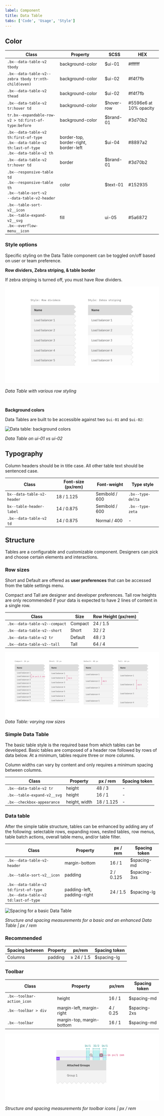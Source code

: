 ```yaml
---
label: Component
title: Data Table
tabs: ['Code', 'Usage', 'Style']
---
```


## Color

| Class                                                                                                                 | Property                              | SCSS       | HEX                    |
| --------------------------------------------------------------------------------------------------------------------- | ------------------------------------- | ---------- | ---------------------- |
| `.bx--data-table-v2 tbody`                                                                                            | background-color                      | $ui-01     | #ffffff                |
| `.bx--data-table-v2--zebra tbody tr:nth-child(even)`                                                                  | background-color                      | $ui-02     | #f4f7fb                |
| `.bx--data-table-v2 thead`                                                                                            | background-color                      | $ui-02     | #f4f7fb                |
| `.bx--data-table-v2 tr:hover td`                                                                                      | background-color                      | $hover-row | #5596e6 at 10% opacity |
| `tr.bx--expandable-row-v2 > td:first-of-type:before`                                                                  | background-color                      | $brand-01  | #3d70b2                |
| `.bx--data-table-v2 th:first-of-type` </br> `.bx--data-table-v2 th:last-of-type` </br> `.bx--data-table-v2 th`        | border-top, border-right, border-left | $ui-04     | #8897a2                |
| `.bx--data-table-v2 tr:hover td`                                                                                      | border                                | $brand-01  | #3d70b2                |
| `.bx--responsive-table td` </br> `.bx--responsive-table th` </br> `.bx--table-sort-v2` </br> `--data-table-v2-header` | color                                 | $text-01   | #152935                |
| `.bx--table-sort-v2__icon` </br> `.bx--table-expand-v2__svg` </br> `.bx--overflow-menu__icon`                         | fill                                  | ui-05      | #5a6872                |

### Style options

Specific styling on the Data Table component can be toggled on/off based on user or team preference.

**Row dividers, Zebra striping, & table border**

If zebra striping is turned off, you must have Row dividers.

![Data table: row styling](images/data-table-style-1.png)

_Data Table with various row styling_

<br/>

**Background colors**

Data Tables are built to be accessible against two `$ui-01` and `$ui-02`:

![Data table: background colors](images/data-table-style-2.png)

_Data Table on ui-01 vs ui-02_

## Typography

Column headers should be in title case. All other table text should be sentenced case.

| Class                      | Font-size (px/rem) | Font-weight    | Type style        |
| -------------------------- | ------------------ | -------------- | ----------------- |
| `bx--data-table-v2-header` | 18 / 1.125         | Semibold / 600 | `.bx--type-delta` |
| `bx--table-header-label`   | 14 / 0.875         | Semibold / 600 | `.bx--type-zeta`  |
| `.bx--data-table-v2 td`    | 14 / 0.875         | Normal / 400   | -                 |

## Structure

Tables are a configurable and customizable component. Designers can pick and choose certain elements and interactions.

### Row sizes

Short and Default are offered as **user preferences** that can be accessed from the table settings menu.

Compact and Tall are designer and developer preferences. Tall row heights are only recommended if your data is expected to have 2 lines of content in a single row.

| Class                         | Size    | Row Height (px/rem) |
| ----------------------------- | ------- | ------------------- |
| `.bx--data-table-v2--compact` | Compact | 24 / 1.5            |
| `.bx--data-table-v2--short`   | Short   | 32 / 2              |
| `.bx--data-table-v2 tr`       | Default | 48 / 3              |
| `.bx--data-table-v2--tall`    | Tall    | 64 / 4              |

![Data table: row styling](images/data-table-style-3.png)
_Data Table: varying row sizes_

### Simple Data Table

The basic table style is the required base from which tables can be developed. Basic tables are composed of a header row followed by rows of data below. At a minimum, tables require three or more columns.

Column widths can vary by content and only requires a minimum spacing between columns.

| Class                       | Property      | px / rem   | Spacing token |
| --------------------------- | ------------- | ---------- | ------------- |
| `.bx--data-table-v2 tr`     | height        | 48 / 3     | -             |
| `.bx--table-expand-v2__svg` | height        | 16 / 1     | -             |
| `.bx--checkbox-appearance`  | height, width | 18 / 1.125 | -             |

### Data table

After the simple table structure, tables can be enhanced by adding any of the following: selectable rows, expanding rows, nested tables, row menus, table batch actions, overall table menu, and/or table filter.

| Class                                                                            | Property                    | px / rem  | Spacing token |
| -------------------------------------------------------------------------------- | --------------------------- | --------- | ------------- |
| `.bx--data-table-v2-header`                                                      | margin-bottom               | 16 / 1    | $spacing-md   |
| `.bx--table-sort-v2__icon`                                                       | padding                     | 2 / 0.125 | $spacing-3xs  |
| `.bx--data-table-v2 td:first-of-type` </br> `.bx--data-table-v2 td:last-of-type` | padding-left, padding-right | 24 / 1.5  | $spacing-lg   |

<div class="image-grid">
  <div>
    <img src="images/.png" alt="Spacing for a basic Data Table"/>
</div>
</div>

_Structure and spacing measurements for a basic and an enhanced Data Table | px / rem_

### Recommended

| Spacing between | Property | px/rem     | Spacing token |
| --------------- | -------- | ---------- | ------------- |
| Columns         | padding  | ≥ 24 / 1.5 | $spacing-lg   |

### Toolbar

| Class                      | Property                  | px/rem   | Spacing token |
| -------------------------- | ------------------------- | -------- | ------------- |
| `.bx--toolbar-action_icon` | height                    | 16 / 1   | $spacing-md   |
| `.bx--toolbar > div`       | margin-left, margin-right | 4 / 0.25 | $spacing-2xs  |
| `.bx--toolbar`             | margin-top, margin-bottom | 16 / 1   | $spacing-md   |


<div class="image-component">
    <img src="images/data-table-style-7.png" alt="Spacing for toolabr icons" />
</div>

_Structure and spacing measurements for toolbar icons | px / rem_
